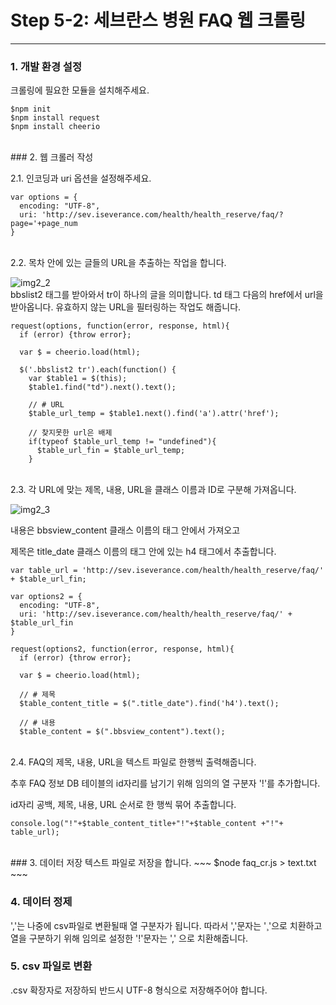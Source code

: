 **Step 5-2: 세브란스 병원 FAQ 웹 크롤링**
===
---
### 1. 개발 환경 설정
크롤링에 필요한 모듈을 설치해주세요.
~~~
$npm init
$npm install request
$npm install cheerio
~~~
<br>
### 2. 웹 크롤러 작성

2.1. 인코딩과 uri 옵션을 설정해주세요.
~~~
var options = {
  encoding: "UTF-8",
  uri: 'http://sev.iseverance.com/health/health_reserve/faq/?page='+page_num
}
~~~
<br>
2.2. 목차 안에 있는 글들의 URL을 추출하는 작업을 합니다.

![img2_2](https://user-images.githubusercontent.com/28593546/36489564-b4c940b8-1769-11e8-92be-3334b9ba2a60.JPG)<br>
bbslist2 태그를 받아와서 tr이 하나의 글을 의미합니다.
td 태그 다음의 href에서 url을 받아옵니다.
유효하지 않는 URL을 필터링하는 작업도 해줍니다.
~~~
request(options, function(error, response, html){
  if (error) {throw error};

  var $ = cheerio.load(html);

  $('.bbslist2 tr').each(function() {
    var $table1 = $(this);
    $table1.find("td").next().text();

    // # URL
    $table_url_temp = $table1.next().find('a').attr('href');

    // 찾지못한 url은 배제
    if(typeof $table_url_temp != "undefined"){  
      $table_url_fin = $table_url_temp;
    }
~~~
<br>
2.3. 각 URL에 맞는 제목, 내용, URL을 클래스 이름과 ID로 구분해 가져옵니다.

![img2_3](https://user-images.githubusercontent.com/28593546/36489624-e2809c2c-1769-11e8-9664-8b31b3b46f08.JPG)<br>

내용은 bbsview_content 클래스 이름의 태그 안에서 가져오고

제목은 title_date 클래스 이름의 태그 안에 있는 h4 태그에서 추출합니다.

~~~
var table_url = 'http://sev.iseverance.com/health/health_reserve/faq/' + $table_url_fin;

var options2 = {
  encoding: "UTF-8",
  uri: 'http://sev.iseverance.com/health/health_reserve/faq/' + $table_url_fin
}

request(options2, function(error, response, html){
  if (error) {throw error};

  var $ = cheerio.load(html);

  // # 제목
  $table_content_title = $(".title_date").find('h4').text();

  // # 내용
  $table_content = $(".bbsview_content").text();

~~~

<br>
2.4. FAQ의 제목, 내용, URL을 텍스트 파일로 한행씩 출력해줍니다.

추후 FAQ 정보 DB 테이블의 id자리를 남기기 위해 임의의 열 구분자 '!'를 추가합니다.

id자리 공백, 제목, 내용, URL 순서로 한 행씩 묶어 추출합니다.

~~~
console.log("!"+$table_content_title+"!"+$table_content +"!"+ table_url);
~~~
<br>
### 3. 데이터 저장
텍스트 파일로 저장을 합니다.
~~~
$node faq_cr.js > text.txt
~~~

### 4. 데이터 정제
','는 나중에 csv파일로 변환될때 열 구분자가 됩니다.
따라서 ','문자는 '¸'으로 치환하고
열을 구분하기 위해 임의로 설정한 '!'문자는 ',' 으로 치환해줍니다.

### 5. csv 파일로 변환

.csv 확장자로 저장하되 반드시 UTF-8 형식으로 저장해주어야 합니다.
